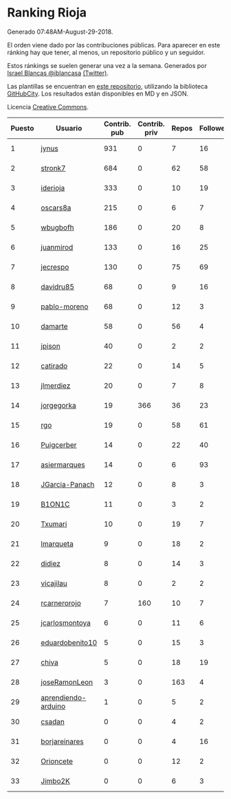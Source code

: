# Ranking Rioja

Generado 07:48AM-August-29-2018.

El orden viene dado por las contribuciones públicas. Para aparecer en este ránking hay que tener, al menos, un repositorio público y un seguidor.

Estos ránkings se suelen generar una vez a la semana. Generados por [Israel Blancas @iblancasa](https://github.com/iblancasa/) [(Twitter)](https://twitter.com/iblancasa).

Las plantillas se encuentran en [este repositorio](https://github.com/iblancasa/GH-Spanish-Ranking), utilizando la biblioteca [GitHubCity](https://github.com/iblancasa/GitHubCity). Los resultados están disponibles en MD y en JSON.

Licencia [Creative Commons](https://creativecommons.org/licenses/by/4.0/).

| Puesto   |  Usuario  | Contrib. pub | Contrib. priv |Repos| Followers | Desde |  Avatar  |
|----------|-----------|--------------|---------------|-----|-----------|-------|----------|
|1|[jynus](https://github.com/jynus)|931|0|7|16|2014-08-28|![jynus]()|
|2|[stronk7](https://github.com/stronk7)|684|0|62|58|2009-12-14|![stronk7]()|
|3|[iderioja](https://github.com/iderioja)|333|0|10|19|2013-07-25|![iderioja]()|
|4|[oscars8a](https://github.com/oscars8a)|215|0|6|7|2017-11-13|![oscars8a]()|
|5|[wbugbofh](https://github.com/wbugbofh)|186|0|20|8|2013-04-24|![wbugbofh]()|
|6|[juanmirod](https://github.com/juanmirod)|133|0|16|25|2013-02-27|![juanmirod]()|
|7|[jecrespo](https://github.com/jecrespo)|130|0|75|69|2012-03-15|![jecrespo]()|
|8|[davidru85](https://github.com/davidru85)|68|0|9|16|2010-11-08|![davidru85]()|
|9|[pablo-moreno](https://github.com/pablo-moreno)|68|0|12|3|2014-07-18|![pablo-moreno]()|
|10|[damarte](https://github.com/damarte)|58|0|56|4|2013-04-30|![damarte]()|
|11|[jpison](https://github.com/jpison)|40|0|2|2|2013-12-02|![jpison]()|
|12|[catirado](https://github.com/catirado)|22|0|14|5|2010-08-04|![catirado]()|
|13|[jlmerdiez](https://github.com/jlmerdiez)|20|0|7|8|2014-01-24|![jlmerdiez]()|
|14|[jorgegorka](https://github.com/jorgegorka)|19|366|36|23|2008-05-07|![jorgegorka]()|
|15|[rgo](https://github.com/rgo)|19|0|58|61|2009-01-16|![rgo]()|
|16|[Puigcerber](https://github.com/Puigcerber)|14|0|22|40|2011-06-22|![Puigcerber]()|
|17|[asiermarques](https://github.com/asiermarques)|14|0|6|93|2009-11-05|![asiermarques]()|
|18|[JGarcia-Panach](https://github.com/JGarcia-Panach)|12|0|8|3|2015-07-08|![JGarcia-Panach]()|
|19|[B1ON1C](https://github.com/B1ON1C)|11|0|3|2|2017-05-23|![B1ON1C]()|
|20|[Txumari](https://github.com/Txumari)|10|0|19|7|2010-09-16|![Txumari]()|
|21|[lmarqueta](https://github.com/lmarqueta)|9|0|18|2|2015-09-17|![lmarqueta]()|
|22|[didiez](https://github.com/didiez)|8|0|14|3|2011-02-22|![didiez]()|
|23|[vicajilau](https://github.com/vicajilau)|8|0|2|2|2017-12-01|![vicajilau]()|
|24|[rcarnerorojo](https://github.com/rcarnerorojo)|7|160|10|7|2014-04-17|![rcarnerorojo]()|
|25|[jcarlosmontoya](https://github.com/jcarlosmontoya)|6|0|11|6|2014-05-23|![jcarlosmontoya]()|
|26|[eduardobenito10](https://github.com/eduardobenito10)|5|0|15|3|2011-09-06|![eduardobenito10]()|
|27|[chiva](https://github.com/chiva)|5|0|18|19|2010-06-15|![chiva]()|
|28|[joseRamonLeon](https://github.com/joseRamonLeon)|3|0|163|4|2012-04-26|![joseRamonLeon]()|
|29|[aprendiendo-arduino](https://github.com/aprendiendo-arduino)|1|0|5|2|2016-09-02|![aprendiendo-arduino]()|
|30|[csadan](https://github.com/csadan)|0|0|4|2|2014-01-21|![csadan]()|
|31|[borjareinares](https://github.com/borjareinares)|0|0|4|16|2011-01-26|![borjareinares]()|
|32|[Orioncete](https://github.com/Orioncete)|0|0|12|2|2016-03-12|![Orioncete]()|
|33|[Jimbo2K](https://github.com/Jimbo2K)|0|0|6|3|2016-03-15|![Jimbo2K]()|
